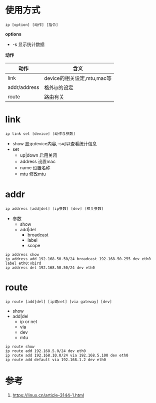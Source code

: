 # 使用方式

```
ip [option] [动作] [指令]
```


**options**

- -s 显示统计数据

**动作**


| 动作         | 含义                       |
|--------------|----------------------------|
| link         | device的相关设定,mtu,mac等 |
| addr/address | 格外ip的设定               |
| route        | 路由有关                   |

# link

```
ip link set [device] [动作与参数]
```

- show
    显示device内容,-s可以查看统计信息
- set
  - up|down
      启用关闭
  - address
      设置mac
  - name
      设置名称
  - mtu
      修改mtu

# addr

```
ip address [add|del] [ip参数] [dev] [相关参数]
```

- 参数
  - show
  - add|del
    - broadcast
    - label
    - scope

```
ip address show
ip address add 192.168.50.50/24 broadcast 192.168.50.255 dev eth0 label eth0:vbird
ip address del 192.168.50.50/24 dev eth0
```

# route

```
ip route [add|del] [ip或net] [via gateway] [dev]
```

- show
- add|del
    - ip or net
    - via
    - dev
    - mtu

```
ip route show
ip route add 192.168.5.0/24 dev eth0
ip route add 192.168.10.0/24 via 192.168.5.100 dev eth0
ip route add default via 192.168.1.2 dev eth0
```

# 参考

1. https://linux.cn/article-3144-1.html
